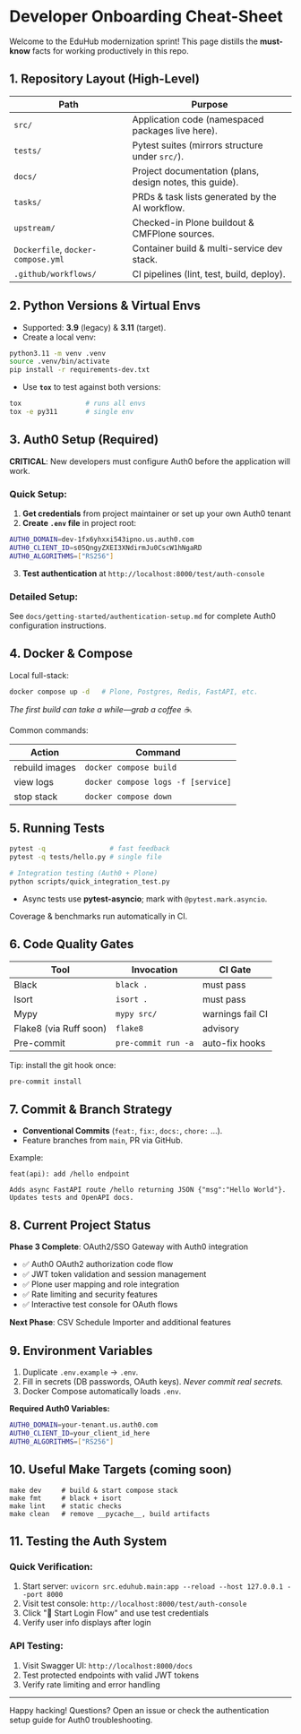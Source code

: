 # Developer Onboarding Cheat-Sheet

Welcome to the EduHub modernization sprint!
This page distills the **must-know** facts for working productively in this repo.

## 1. Repository Layout (High-Level)

| Path | Purpose |
|------|---------|
| `src/` | Application code (namespaced packages live here). |
| `tests/` | Pytest suites (mirrors structure under `src/`). |
| `docs/` | Project documentation (plans, design notes, this guide). |
| `tasks/` | PRDs & task lists generated by the AI workflow. |
| `upstream/` | Checked-in Plone buildout & CMFPlone sources. |
| `Dockerfile`, `docker-compose.yml` | Container build & multi-service dev stack. |
| `.github/workflows/` | CI pipelines (lint, test, build, deploy). |

## 2. Python Versions & Virtual Envs

* Supported: **3.9** (legacy) & **3.11** (target).
* Create a local venv:

```bash
python3.11 -m venv .venv
source .venv/bin/activate
pip install -r requirements-dev.txt
```

* Use **`tox`** to test against both versions:

```bash
tox                # runs all envs
tox -e py311       # single env
```

## 3. Auth0 Setup (Required)

**CRITICAL**: New developers must configure Auth0 before the application will work.

### Quick Setup:
1. **Get credentials** from project maintainer or set up your own Auth0 tenant
2. **Create `.env` file** in project root:
```bash
AUTH0_DOMAIN=dev-1fx6yhxxi543ipno.us.auth0.com
AUTH0_CLIENT_ID=s05QngyZXEI3XNdirmJu0CscW1hNgaRD
AUTH0_ALGORITHMS=["RS256"]
```
3. **Test authentication** at `http://localhost:8000/test/auth-console`

### Detailed Setup:
See `docs/getting-started/authentication-setup.md` for complete Auth0 configuration instructions.

## 4. Docker & Compose

Local full-stack:

```bash
docker compose up -d   # Plone, Postgres, Redis, FastAPI, etc.
```

*The first build can take a while—grab a coffee ☕️.*

Common commands:

| Action | Command |
|--------|---------|
| rebuild images | `docker compose build` |
| view logs | `docker compose logs -f [service]` |
| stop stack | `docker compose down` |

## 5. Running Tests

```bash
pytest -q                # fast feedback
pytest -q tests/hello.py # single file

# Integration testing (Auth0 + Plone)
python scripts/quick_integration_test.py
```

* Async tests use **pytest-asyncio**; mark with `@pytest.mark.asyncio`.

Coverage & benchmarks run automatically in CI.

## 6. Code Quality Gates

Tool | Invocation | CI Gate
-----|------------|--------
Black | `black .` | must pass
Isort | `isort .` | must pass
Mypy | `mypy src/` | warnings fail CI
Flake8 (via Ruff soon) | `flake8` | advisory
Pre-commit | `pre-commit run -a` | auto-fix hooks

Tip: install the git hook once:

```bash
pre-commit install
```

## 7. Commit & Branch Strategy

* **Conventional Commits** (`feat:`, `fix:`, `docs:`, `chore:` …).
* Feature branches from `main`, PR via GitHub.

Example:

```
feat(api): add /hello endpoint

Adds async FastAPI route /hello returning JSON {"msg":"Hello World"}.
Updates tests and OpenAPI docs.
```

## 8. Current Project Status

**Phase 3 Complete**: OAuth2/SSO Gateway with Auth0 integration
- ✅ Auth0 OAuth2 authorization code flow
- ✅ JWT token validation and session management
- ✅ Plone user mapping and role integration
- ✅ Rate limiting and security features
- ✅ Interactive test console for OAuth flows

**Next Phase**: CSV Schedule Importer and additional features

## 9. Environment Variables

1. Duplicate `.env.example` → `.env`.
2. Fill in secrets (DB passwords, OAuth keys).
   *Never commit real secrets.*
3. Docker Compose automatically loads `.env`.

**Required Auth0 Variables:**
```bash
AUTH0_DOMAIN=your-tenant.us.auth0.com
AUTH0_CLIENT_ID=your_client_id_here
AUTH0_ALGORITHMS=["RS256"]
```

## 10. Useful Make Targets (coming soon)

```make
make dev     # build & start compose stack
make fmt     # black + isort
make lint    # static checks
make clean   # remove __pycache__, build artifacts
```

## 11. Testing the Auth System

### Quick Verification:
1. Start server: `uvicorn src.eduhub.main:app --reload --host 127.0.0.1 --port 8000`
2. Visit test console: `http://localhost:8000/test/auth-console`
3. Click "🚀 Start Login Flow" and use test credentials
4. Verify user info displays after login

### API Testing:
1. Visit Swagger UI: `http://localhost:8000/docs`
2. Test protected endpoints with valid JWT tokens
3. Verify rate limiting and error handling

---

Happy hacking!
Questions? Open an issue or check the authentication setup guide for Auth0 troubleshooting.
